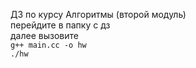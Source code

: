 ДЗ по курсу Алгоритмы (второй модуль)  
перейдите в папку с дз  
далее вызовите  
```g++ main.cc -o hw```  
```./hw```
